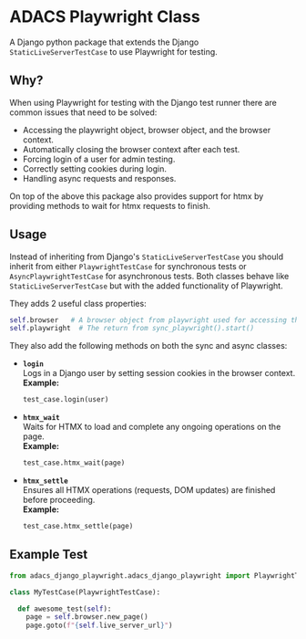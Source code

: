 # ADACS Playwright Class

A Django python package that extends the Django
`StaticLiveServerTestCase` to use Playwright for testing.

## Why?

When using Playwright for testing with the Django test runner there are
common issues that need to be solved:

- Accessing the playwright object, browser object, and the browser context.
- Automatically closing the browser context after each test.
- Forcing login of a user for admin testing.
- Correctly setting cookies during login.
- Handling async requests and responses.

On top of the above this package also provides support for htmx by providing
methods to wait for htmx requests to finish.

## Usage

Instead of inheriting from Django's `StaticLiveServerTestCase` you should
inherit from either `PlaywrightTestCase` for synchronous tests or
`AsyncPlaywrightTestCase` for asynchronous tests. Both classes behave like
`StaticLiveServerTestCase` but with the added functionality of Playwright.

They adds 2 useful class properties:

```python
self.browser   # A browser object from playwright used for accessing the page.
self.playwright  # The return from sync_playwright().start()
```

They also add the following methods on both the sync and async classes:

- **`login`**  
  Logs in a Django user by setting session cookies in the browser context.  
  **Example:**

  ```python
  test_case.login(user)
  ```

- **`htmx_wait`**  
  Waits for HTMX to load and complete any ongoing operations on the page.  
  **Example:**

  ```python
  test_case.htmx_wait(page)
  ```

- **`htmx_settle`**  
  Ensures all HTMX operations (requests, DOM updates) are finished before
  proceeding.  
  **Example:**

  ```python
  test_case.htmx_settle(page)
  ```

## Example Test

```python
from adacs_django_playwright.adacs_django_playwright import PlaywrightTestCase

class MyTestCase(PlaywrightTestCase):

  def awesome_test(self):
    page = self.browser.new_page()
    page.goto(f"{self.live_server_url}")
```
